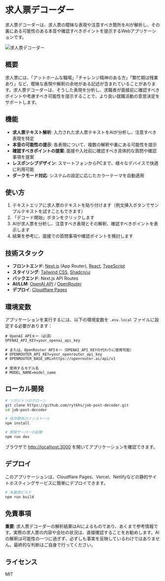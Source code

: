 # 求人票デコーダー

求人票デコーダーは、求人票の曖昧な表現や注意すべき箇所をAIが解析し、その裏にある可能性のある本音や確認すべきポイントを提示するWebアプリケーションです。

![求人票デコーダー](https://placehold.jp/3d4070/ffffff/800x400.png?text=求人票デコーダー)

## 概要

求人票には、「アットホームな職場」「チャレンジ精神のある方」「繁忙期は残業あり」など、曖昧な表現や解釈の余地がある記述が含まれていることがあります。求人票デコーダーは、そうした表現を分析し、求職者が面接前に確認すべきポイントや考慮すべき可能性を提示することで、より良い就職活動の意思決定をサポートします。

## 機能

- **求人票テキスト解析**: 入力された求人票テキストをAIが分析し、注意すべき表現を特定
- **本音の可能性の提示**: 各表現について、複数の解釈や裏にある可能性を提示
- **確認すべきポイントの提案**: 面接や入社前に確認すべき具体的な質問や確認事項を提案
- **レスポンシブデザイン**: スマートフォンからPCまで、様々なデバイスで快適に利用可能
- **ダークモード対応**: システムの設定に応じたカラーテーマを自動適用

## 使い方

1. テキストエリアに求人票のテキストを貼り付けます（例文挿入ボタンでサンプルテキストを試すこともできます）
2. 「デコード開始」ボタンをクリックします
3. AIが求人票を分析し、注意すべき表現とその解釈、確認すべきポイントを表示します
4. 結果を参考に、面接での質問事項や確認ポイントを検討します

## 技術スタック

- **フロントエンド**: [Next.js](https://nextjs.org) (App Router), [React](https://reactjs.org), [TypeScript](https://www.typescriptlang.org)
- **スタイリング**: [Tailwind CSS](https://tailwindcss.com), [Shadcn/ui](https://ui.shadcn.com)
- **バックエンド**: Next.js API Routes
- **AI/LLM**: [OpenAI API](https://openai.com/api/) / [OpenRouter](https://openrouter.ai)
- **デプロイ**: [Cloudflare Pages](https://pages.cloudflare.com)

## 環境変数

アプリケーションを実行するには、以下の環境変数を `.env.local` ファイルに設定する必要があります：

```
# OpenAI APIキー（必須）
OPENAI_API_KEY=your_openai_api_key

# または、OpenRouter APIキー（OPENAI_API_KEYの代わりに使用可能）
# OPENROUTER_API_KEY=your_openrouter_api_key
# OPENROUTER_BASE_URL=https://openrouter.ai/api/v1

# 使用するモデル名
# MODEL_NAME=model_name
```

## ローカル開発

```bash
# リポジトリのクローン
git clone https://github.com/rytkhs/job-post-decoder.git
cd job-post-decoder

# 依存関係のインストール
npm install

# 開発サーバーの起動
npm run dev
```

ブラウザで [http://localhost:3000](http://localhost:3000) を開いてアプリケーションを確認できます。

## デプロイ

このアプリケーションは、Cloudflare Pages、Vercel、Netlifyなどの静的サイトホスティングサービスに簡単にデプロイできます。

```bash
# 本番用ビルド
npm run build
```

## 免責事項

**重要**: 求人票デコーダーの解析結果はAIによるものであり、あくまで参考情報です。実際の求人票の内容や会社の状況は、直接確認することをお勧めします。AIの解釈は可能性の一つに過ぎず、必ずしも事実を反映しているわけではありません。最終的な判断はご自身で行ってください。

## ライセンス

MIT
